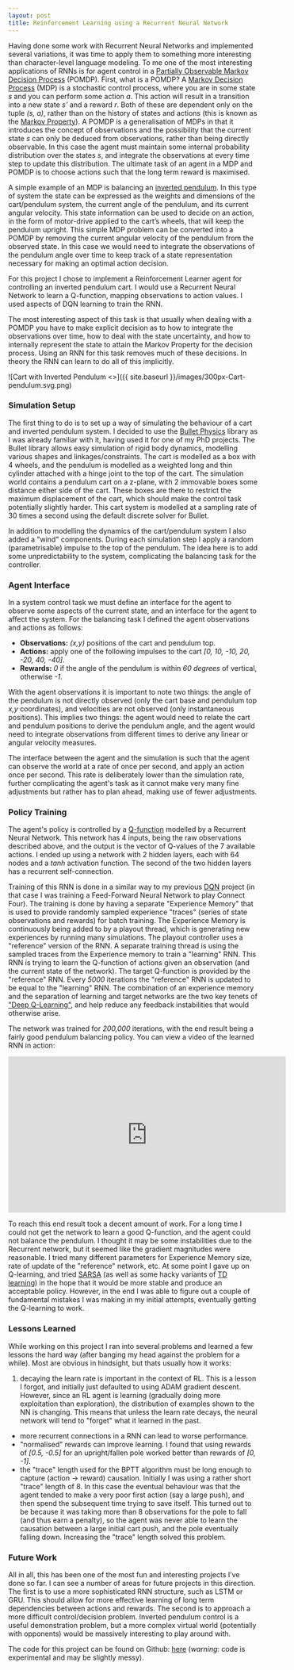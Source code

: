 ```yaml
---
layout: post
title: Reinforcement Learning using a Recurrent Neural Network
---
```


Having done some work with Recurrent Neural Networks and implemented several variations, it was time to apply them to something more interesting than character-level language modeling. To me one of the most interesting applications of RNNs is for agent control in a [Partially Observable Markov Decision Process](https://en.wikipedia.org/wiki/Partially_observable_Markov_decision_process) (POMDP). First, what is a POMDP? A [Markov Decision Process](https://en.wikipedia.org/wiki/Markov_decision_process) (MDP) is a stochastic control process, where you are in some state *s* and you can perform some action *a*. This action will result in a transition into a new state *s’* and a reward *r*. Both of these are dependent only on the tuple *(s, a)*, rather than on the history of states and actions (this is known as the [Markov Property](https://en.wikipedia.org/wiki/Markov_property)). A POMDP is a generalisation of MDPs in that it introduces the concept of observations and the possibility that the current state *s* can only be deduced from observations, rather than being directly observable. In this case the agent must maintain some internal probability distribution over the states *s*, and integrate the observations at every time step to update this distribution. The ultimate task of an agent in a MDP and POMDP is to choose actions such that the long term reward is maximised.

A simple example of an MDP is balancing an [inverted pendulum](https://en.wikipedia.org/wiki/Inverted_pendulum). In this type of system the state can be expressed as the weights and dimensions of the cart/pendulum system, the current angle of the pendulum, and its current angular velocity. This state information can be used to decide on an action, in the form of motor-drive applied to the cart’s wheels, that will keep the pendulum upright. This simple MDP problem can be converted into a POMDP by removing the current angular velocity of the pendulum from the observed state. In this case we would need to integrate the observations of the pendulum angle over time to keep track of a state representation necessary for making an optimal action decision. 

For this project I chose to implement a Reinforcement Learner agent for controlling an inverted pendulum cart. I would use a Recurrent Neural Network to learn a Q-function, mapping observations to action values. I used aspects of DQN learning to train the RNN.

The most interesting aspect of this task is that usually when dealing with a POMDP you have to make explicit decision as to how to integrate the observations over time, how to deal with the state uncertainty, and how to internally represent the state to attain the Markov Property for the decision process. Using an RNN for this task removes much of these decisions. In theory the RNN can learn to do all of this implicitly.

![Cart with Inverted Pendulum <>]({{ site.baseurl }}/images/300px-Cart-pendulum.svg.png)

### Simulation Setup
The first thing to do is to set up a way of simulating the behaviour of a cart and inverted pendulum system. I decided to use the [Bullet Physics](http://bulletphysics.org/wordpress/) library as I was already familiar with it, having used it for one of my PhD projects. The Bullet library allows easy simulation of rigid body dynamics, modelling various shapes and linkages/constraints. The cart is modelled as a box with 4 wheels, and the pendulum is modelled as a weighted long and thin cylinder attached with a hinge joint to the top of the cart. The simulation world contains a pendulum cart on a z-plane, with 2 immovable boxes some distance either side of the cart. These boxes are there to restrict the maximum displacement of the cart, which should make the control task potentially slightly harder. This cart system is modelled at a sampling rate of 30 times a second using the default discrete solver for Bullet.

In addition to modelling the dynamics of the cart/pendulum system I also added a "wind" components. During each simulation step I apply a random (parametrisable) impulse to the top of the pendulum. The idea here is to add some unpredictability to the system, complicating the balancing task for the controller.

### Agent Interface
In a system control task we must define an interface for the agent to observe some aspects of the current state, and an interface for the agent to affect the system. For the balancing task I defined the agent observations and actions as follows:

* **Observations:** *(x,y)* positions of the cart and pendulum top.
* **Actions:** apply one of the following impulses to the cart *[0, 10, -10, 20, -20, 40, -40]*.
* **Rewards:** *0* if the angle of the pendulum is within *60 degrees* of vertical, otherwise *-1*.

With the agent observations it is important to note two things: the angle of the pendulum is not directly observed (only the cart base and pendulum top *x,y* coordinates), and velocities are not observed (only instantaneous positions). This implies two things: the agent would need to relate the cart and pendulum positions to derive the pendulum angle, and the agent would need to integrate observations from different times to derive any linear or angular velocity measures.

The interface between the agent and the simulation is such that the agent can observe the world at a rate of once per second, and apply an action once per second. This rate is deliberately lower than the simulation rate, further complicating the agent's task as it cannot make very many fine adjustments but rather has to plan ahead, making use of fewer adjustments.

### Policy Training
The agent's policy is controlled by a [Q-function](https://en.wikipedia.org/wiki/Q-learning) modelled by a Recurrent Neural Network. This network has 4 inputs, being the raw observations described above, and the output is the vector of Q-values of the 7 available actions. I ended up using a network with 2 hidden layers, each with 64 nodes and a *tanh* activation function. The second of the two hidden layers has a recurrent self-connection.

Training of this RNN is done in a similar way to my previous [DQN](https://osushkov.github.io/deepq/) project (in that case I was training a Feed-Forward Neural Network to play Connect Four). The training is done by having a separate "Experience Memory" that is used to provide randomly sampled experience "traces" (series of state observations and rewards) for batch training. The Experience Memory is continuously being added to by a playout thread, which is generating new experiences by running many simulations. The playout controller uses a "reference" version of the RNN. A separate training thread is using the sampled traces from the Experience memory to train a "learning" RNN. This RNN is trying to learn the Q-function of actions given an observation (and the current state of the network). The target Q-function is provided by the "reference" RNN. Every *5000* iterations the "reference" RNN is updated to be equal to the "learning" RNN. The combination of an experience memory and the separation of learning and target networks are the two key tenets of ["Deep Q-Learning"](https://deepmind.com/dqn), and help reduce any feedback instabilities that would otherwise arise.

The network was trained for *200,000* iterations, with the end result being a fairly good pendulum balancing policy. You can view a video of the learned RNN in action:

<iframe width="560" height="315" src="https://www.youtube.com/embed/XrEx1GFpwbI" frameborder="0" allowfullscreen></iframe>

To reach this end result took a decent amount of work. For a long time I could not get the network to learn a good Q-function, and the agent could not balance the pendulum. I thought it may be some instabilities due to the Recurrent network, but it seemed like the gradient magnitudes were reasonable. I tried many different parameters for Experience Memory size, rate of update of the "reference" network, etc. At some point I gave up on Q-learning, and tried [SARSA](https://en.wikipedia.org/wiki/State-Action-Reward-State-Action) (as well as some hacky variants of [TD learning](https://en.wikipedia.org/wiki/Temporal_difference_learning)) in the hope that it would be more stable and produce an acceptable policy. However, in the end I was able to figure out a couple of fundamental mistakes I was making in my initial attempts, eventually getting the Q-learning to work.

### Lessons Learned
While working on this project I ran into several problems and learned a few lessons the hard way (after banging my head against the problem for a while). Most are obvious in hindsight, but thats usually how it works:

1. decaying the learn rate is important in the context of RL. This is a lesson I forgot, and initially just defaulted to using ADAM gradient descent. However, since an RL agent is learning (gradually doing more exploitation than exploration), the distribution of examples shown to the NN is changing. This means that unless the learn rate decays, the neural network will tend to "forget" what it learned in the past.
* more recurrent connections in a RNN can lead to worse performance.
* "normalised" rewards can improve learning. I found that using rewards of *[0.5, -0.5]* for an upright/fallen pole worked better than rewards of *[0, -1]*.
* the "trace" length used for the BPTT algorithm must be long enough to capture (action -> reward) causation. Initially I was using a rather short "trace" length of 8. In this case the eventual behaviour was that the agent tended to make a very poor first action (say a large push), and then spend the subsequent time trying to save itself. This turned out to be because it was taking more than 8 observations for the pole to fall (and thus earn a penalty), so the agent was never able to learn the causation between a large initial cart push, and the pole eventually falling down. Increasing the "trace" length solved this problem.

### Future Work
All in all, this has been one of the most fun and interesting projects I’ve done so far. I can see a number of areas for future projects in this direction. The first is to use a more sophisticated RNN structure, such as LSTM or GRU. This should allow for more effective learning of long term dependencies between actions and rewards. The second is to approach a more difficult control/decision problem. Inverted pendulum control is a useful demonstration problem, but a more complex virtual world (potentially with opponents) would be massively interesting to play around with.

The code for this project can be found on Github: [here](https://github.com/osushkov/rnn_rl) (*warning:* code is experimental and may be slightly messy).
